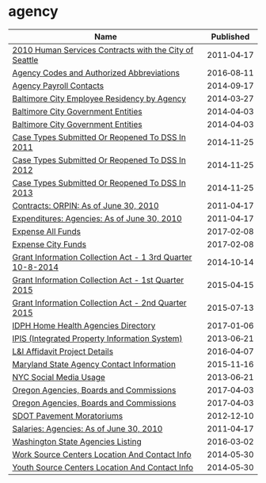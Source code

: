 # agency

Name | Published
---- | ---------
[2010 Human Services Contracts with the City of Seattle](../datasets/brq5-i26y.md) | 2011&#x2011;04&#x2011;17
[Agency Codes and Authorized Abbreviations](../datasets/uie2-nw4g.md) | 2016&#x2011;08&#x2011;11
[Agency Payroll Contacts](../datasets/agyj-8dkq.md) | 2014&#x2011;09&#x2011;17
[Baltimore City Employee Residency by Agency](../datasets/b2y4-vd6j.md) | 2014&#x2011;03&#x2011;27
[Baltimore City Government Entities](../datasets/cut3-c4bx.md) | 2014&#x2011;04&#x2011;03
[Baltimore City Government Entities](../datasets/cut3-c4bx.md) | 2014&#x2011;04&#x2011;03
[Case Types Submitted Or Reopened To DSS In 2011](../datasets/8f2h-ghbv.md) | 2014&#x2011;11&#x2011;25
[Case Types Submitted Or Reopened To DSS In 2012](../datasets/fim6-vu8p.md) | 2014&#x2011;11&#x2011;25
[Case Types Submitted Or Reopened To DSS In 2013](../datasets/p52u-vsu8.md) | 2014&#x2011;11&#x2011;25
[Contracts: ORPIN: As of June 30, 2010](../datasets/br2t-dc7x.md) | 2011&#x2011;04&#x2011;17
[Expenditures: Agencies: As of June 30, 2010](../datasets/822n-er69.md) | 2011&#x2011;04&#x2011;17
[Expense All Funds](../datasets/am45-6syq.md) | 2017&#x2011;02&#x2011;08
[Expense City Funds](../datasets/kzk6-y58k.md) | 2017&#x2011;02&#x2011;08
[Grant Information Collection Act - 1 3rd Quarter 10-8-2014](../datasets/wxdj-p68s.md) | 2014&#x2011;10&#x2011;14
[Grant Information Collection Act - 1st Quarter 2015](../datasets/rxtg-dp75.md) | 2015&#x2011;04&#x2011;15
[Grant Information Collection Act - 2nd Quarter 2015](../datasets/8gc6-dfne.md) | 2015&#x2011;07&#x2011;13
[IDPH Home Health Agencies Directory](../datasets/h54t-6qsk.md) | 2017&#x2011;01&#x2011;06
[IPIS (Integrated Property Information System)](../datasets/n5mv-nfpy.md) | 2013&#x2011;06&#x2011;21
[L&I Affidavit Project Details](../datasets/9ncw-tqjn.md) | 2016&#x2011;04&#x2011;07
[Maryland State Agency Contact Information](../datasets/jfbi-sxb5.md) | 2015&#x2011;11&#x2011;16
[NYC Social Media Usage](../datasets/5b3a-rs48.md) | 2013&#x2011;06&#x2011;21
[Oregon Agencies, Boards and Commissions](../datasets/wu8n-jqum.md) | 2017&#x2011;04&#x2011;03
[Oregon Agencies, Boards and Commissions](../datasets/wu8n-jqum.md) | 2017&#x2011;04&#x2011;03
[SDOT Pavement Moratoriums](../datasets/enbi-wkp3.md) | 2012&#x2011;12&#x2011;10
[Salaries: Agencies: As of June 30, 2010](../datasets/ea53-t8fq.md) | 2011&#x2011;04&#x2011;17
[Washington State Agencies Listing](../datasets/hsx3-pn9g.md) | 2016&#x2011;03&#x2011;02
[Work Source Centers Location And Contact Info](../datasets/qq2n-4wfr.md) | 2014&#x2011;05&#x2011;30
[Youth Source Centers Location And Contact Info](../datasets/gbg9-vs7n.md) | 2014&#x2011;05&#x2011;30

